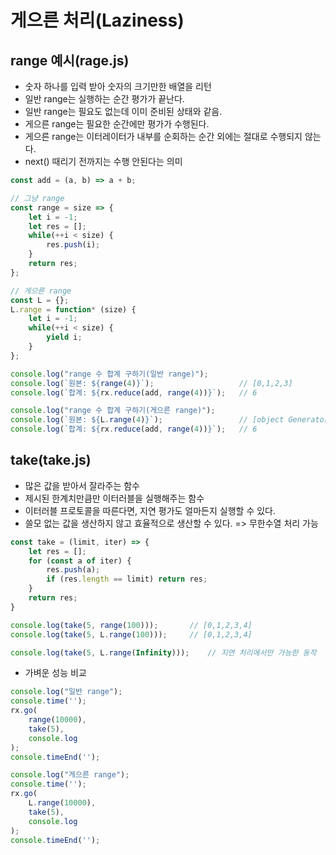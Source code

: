 # 게으른 처리(Laziness)
## range 예시(rage.js)
- 숫자 하나를 입력 받아 숫자의 크기만한 배열을 리턴
- 일반 range는 실행하는 순간 평가가 끝난다.
- 일반 range는 필요도 없는데 이미 준비된 상태와 같음.
- 게으른 range는 필요한 순간에만 평가가 수행된다.
- 게으른 range는 이터레이터가 내부를 순회하는 순간 외에는 절대로 수행되지 않는다.
- next() 때리기 전까지는 수행 안된다는 의미
```js
const add = (a, b) => a + b;

// 그냥 range
const range = size => {
    let i = -1;
    let res = [];
    while(++i < size) {
        res.push(i);
    }
    return res;
};

// 게으른 range
const L = {};
L.range = function* (size) {
    let i = -1;
    while(++i < size) {
        yield i;
    }
};

console.log("range 수 합계 구하기(일반 range)");
console.log(`원본: ${range(4)}`);                   // [0,1,2,3]
console.log(`합계: ${rx.reduce(add, range(4))}`);   // 6

console.log("range 수 합계 구하기(게으른 range)");
console.log(`원본: ${L.range(4)}`);                 // [object Generator]
console.log(`합계: ${rx.reduce(add, range(4))}`);   // 6
```

## take(take.js)
- 많은 값을 받아서 잘라주는 함수
- 제시된 한계치만큼만 이터러블을 실행해주는 함수
- 이터러블 프로토콜을 따른다면, 지연 평가도 얼마든지 실행할 수 있다.
- 쓸모 없는 값을 생산하지 않고 효율적으로 생산할 수 있다. => 무한수열 처리 가능
```js
const take = (limit, iter) => {
    let res = [];
    for (const a of iter) {
        res.push(a);
        if (res.length == limit) return res;
    }
    return res;
}

console.log(take(5, range(100)));       // [0,1,2,3,4]
console.log(take(5, L.range(100)));     // [0,1,2,3,4]

console.log(take(5, L.range(Infinity)));    // 지연 처리에서만 가능한 동작
```

- 가벼운 성능 비교
```js
console.log("일반 range");
console.time('');
rx.go(
    range(10000),
    take(5),
    console.log
);
console.timeEnd('');

console.log("게으른 range");
console.time('');
rx.go(
    L.range(10000),
    take(5),
    console.log
);
console.timeEnd('');
```